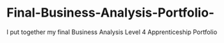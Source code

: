 # Final-Business-Analysis-Portfolio-
I put together my final Business Analysis Level 4 Apprenticeship  Portfolio 

